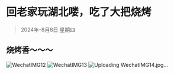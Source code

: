 # 回老家玩湖北喽，吃了大把烧烤
> 2024年-8月8日 星期四

## 烧烤香～～～

![WechatIMG12](https://github.com/user-attachments/assets/970692e6-4ccc-4ca4-aeb9-efb0955eabd8)
![WechatIMG13](https://github.com/user-attachments/assets/69027956-8920-433f-920e-38aef1a0d2ef)
![Uploading WechatIMG14.jpg…]()
